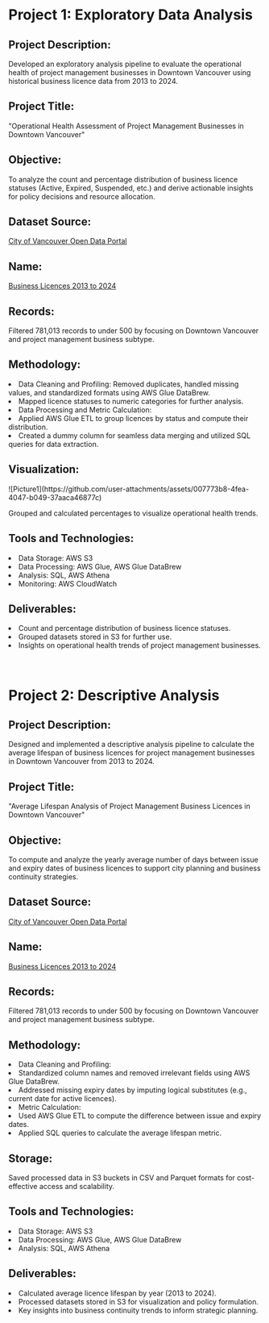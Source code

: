 <h1>Project 1: Exploratory Data Analysis</h1>

<h2>
    Project Description:
</h2>
Developed an exploratory analysis pipeline to evaluate the operational health of project management businesses in Downtown Vancouver using historical business licence data from 2013 to 2024.

<h2>
    Project Title:
</h2>
"Operational Health Assessment of Project Management Businesses in Downtown Vancouver"

<h2>
    Objective:
</h2>
To analyze the count and percentage distribution of business licence statuses (Active, Expired, Suspended, etc.) and derive actionable insights for policy decisions and resource allocation.

<h2>
    Dataset Source:
</h2>
<a href="https://opendata.vancouver.ca/pages/home/">
    City of Vancouver Open Data Portal
</a>

<h2>
    Name:
</h2>
<a href="https://opendata.vancouver.ca/explore/dataset/business-licences-2013-to-2024/information/?disjunctive.status&localarea=Downtown&refine.city=Vancouver&q=project&refine.localarea=Downtown&refine.businesssubtype=Project+Management">
    Business Licences 2013 to 2024
</a>

<h2>
    Records:
</h2>
Filtered 781,013 records to under 500 by focusing on Downtown Vancouver and project management business subtype.

<h2>
    Methodology:
</h2>

<li>
    Data Cleaning and Profiling: Removed duplicates, handled missing values, and standardized formats using AWS Glue DataBrew.
</li>
<li>
    Mapped licence statuses to numeric categories for further analysis.
</li>
<li>
    Data Processing and Metric Calculation:
</li>
<li>
    Applied AWS Glue ETL to group licences by status and compute their distribution.
</li>
<li>
    Created a dummy column for seamless data merging and utilized SQL queries for data extraction.
</li>

<h2>
    Visualization:
</h2>
![Picture1](https://github.com/user-attachments/assets/007773b8-4fea-4047-b049-37aaca46877c)


Grouped and calculated percentages to visualize operational health trends.

<h2>
    Tools and Technologies:
</h2>
<li>
    Data Storage: AWS S3
</li>
<li>
    Data Processing: AWS Glue, AWS Glue DataBrew
</li>
<li>
    Analysis: SQL, AWS Athena
</li>
<li>
    Monitoring: AWS CloudWatch
</li>

<h2>
    Deliverables:
</h2>
<li>
    Count and percentage distribution of business licence statuses.
</li>
<li>
    Grouped datasets stored in S3 for further use.
</li>
<li>
    Insights on operational health trends of project management businesses.
</li>


<br/>
<br/>



<h1>Project 2: Descriptive Analysis</h1>

<h2>
    Project Description:
</h2>
Designed and implemented a descriptive analysis pipeline to calculate the average lifespan of business licences for project management businesses in Downtown Vancouver from 2013 to 2024.

<h2>
    Project Title:
</h2>
"Average Lifespan Analysis of Project Management Business Licences in Downtown Vancouver"

<h2>
    Objective:
</h2>
To compute and analyze the yearly average number of days between issue and expiry dates of business licences to support city planning and business continuity strategies.

<h2>
    Dataset Source:
</h2>
<a href="https://opendata.vancouver.ca/pages/home/">
    City of Vancouver Open Data Portal
</a>

<h2>
    Name:
</h2>
<a href="https://opendata.vancouver.ca/explore/dataset/business-licences-2013-to-2024/information/?disjunctive.status&localarea=Downtown&refine.city=Vancouver&q=project&refine.localarea=Downtown&refine.businesssubtype=Project+Management">
    Business Licences 2013 to 2024
</a>

<h2>
    Records:
</h2>
Filtered 781,013 records to under 500 by focusing on Downtown Vancouver and project management business subtype.

<h2>
    Methodology:
</h2>
<li>
    Data Cleaning and Profiling:
</li>
<li>
    Standardized column names and removed irrelevant fields using AWS Glue DataBrew.
</li>
<li>
    Addressed missing expiry dates by imputing logical substitutes (e.g., current date for active licences).
</li>
<li>
    Metric Calculation:
</li>

<li>
    Used AWS Glue ETL to compute the difference between issue and expiry dates.
</li>
<li>
    Applied SQL queries to calculate the average lifespan metric.
</li>

<h2>
    Storage:
</h2>
Saved processed data in S3 buckets in CSV and Parquet formats for cost-effective access and scalability.

<h2>
    Tools and Technologies:
</h2>
<li>
    Data Storage: AWS S3
</li>
<li>
    Data Processing: AWS Glue, AWS Glue DataBrew
</li>
<li>
    Analysis: SQL, AWS Athena
</li>

<h2>
    Deliverables:
</h2>

<li>
    Calculated average licence lifespan by year (2013 to 2024).
</li>
<li>
    Processed datasets stored in S3 for visualization and policy formulation.
</li>
<li>
    Key insights into business continuity trends to inform strategic planning.
</li>
